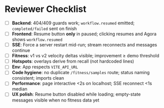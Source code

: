 # Reviewer Checklist

- [ ] **Backend**: 404/409 guards work; `workflow.resumed` emitted; `completed/failed` sent on finish
- [ ] **Frontend**: Resume button **only** in paused; clicking resumes and Agora shows `workflow.resumed`
- [ ] **SSE**: Force a server restart mid-run; stream reconnects and messages continue
- [ ] **Fitness**: v1 vs v2 velocity deltas visible; improvement ≥ demo threshold
- [ ] **Hotspots**: overlays derive from recall (not hardcoded lines)
- [ ] **Env**: App respects `VITE_API_URL`
- [ ] **Code hygiene**: no duplicate `/fitness/samples` route; status naming consistent; imports clean
- [ ] **Performance**: page interactive <2s on localhost; SSE reconnect <1s median
- [ ] **UX polish**: Resume button disabled while loading; empty-state messages visible when no fitness data yet
